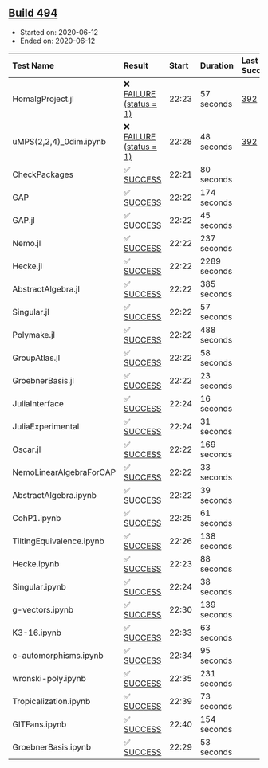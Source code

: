 ## [Build 494](https://oscarci.mathematik.uni-kl.de/job/oscar-julia-1.4/494/)

* Started on: 2020-06-12
* Ended on: 2020-06-12

| Test Name    | Result | Start | Duration | Last Success | First Failure |
|:-------------|:-------|:------|:---------|:-------------|:--------------|
| HomalgProject.jl | ❌ [FAILURE (status = 1)](https://oscarci.mathematik.uni-kl.de/job/oscar-julia-1.4/494/artifact/logs/build-494/HomalgProject.jl.log) | 22:23 | 57 seconds | [392](https://oscarci.mathematik.uni-kl.de/job/oscar-julia-1.4/392/) | [393](https://oscarci.mathematik.uni-kl.de/job/oscar-julia-1.4/393/) |
| uMPS(2,2,4)_0dim.ipynb | ❌ [FAILURE (status = 1)](https://oscarci.mathematik.uni-kl.de/job/oscar-julia-1.4/494/artifact/logs/build-494/uMPS-2-2-4-_0dim.ipynb.log) | 22:28 | 48 seconds | [392](https://oscarci.mathematik.uni-kl.de/job/oscar-julia-1.4/392/) | [393](https://oscarci.mathematik.uni-kl.de/job/oscar-julia-1.4/393/) |
| CheckPackages | ✅ [SUCCESS](https://oscarci.mathematik.uni-kl.de/job/oscar-julia-1.4/494/artifact/logs/build-494/CheckPackages.log) | 22:21 | 80 seconds |  |  |
| GAP | ✅ [SUCCESS](https://oscarci.mathematik.uni-kl.de/job/oscar-julia-1.4/494/artifact/logs/build-494/GAP.log) | 22:22 | 174 seconds |  |  |
| GAP.jl | ✅ [SUCCESS](https://oscarci.mathematik.uni-kl.de/job/oscar-julia-1.4/494/artifact/logs/build-494/GAP.jl.log) | 22:22 | 45 seconds |  |  |
| Nemo.jl | ✅ [SUCCESS](https://oscarci.mathematik.uni-kl.de/job/oscar-julia-1.4/494/artifact/logs/build-494/Nemo.jl.log) | 22:22 | 237 seconds |  |  |
| Hecke.jl | ✅ [SUCCESS](https://oscarci.mathematik.uni-kl.de/job/oscar-julia-1.4/494/artifact/logs/build-494/Hecke.jl.log) | 22:22 | 2289 seconds |  |  |
| AbstractAlgebra.jl | ✅ [SUCCESS](https://oscarci.mathematik.uni-kl.de/job/oscar-julia-1.4/494/artifact/logs/build-494/AbstractAlgebra.jl.log) | 22:22 | 385 seconds |  |  |
| Singular.jl | ✅ [SUCCESS](https://oscarci.mathematik.uni-kl.de/job/oscar-julia-1.4/494/artifact/logs/build-494/Singular.jl.log) | 22:22 | 57 seconds |  |  |
| Polymake.jl | ✅ [SUCCESS](https://oscarci.mathematik.uni-kl.de/job/oscar-julia-1.4/494/artifact/logs/build-494/Polymake.jl.log) | 22:22 | 488 seconds |  |  |
| GroupAtlas.jl | ✅ [SUCCESS](https://oscarci.mathematik.uni-kl.de/job/oscar-julia-1.4/494/artifact/logs/build-494/GroupAtlas.jl.log) | 22:22 | 58 seconds |  |  |
| GroebnerBasis.jl | ✅ [SUCCESS](https://oscarci.mathematik.uni-kl.de/job/oscar-julia-1.4/494/artifact/logs/build-494/GroebnerBasis.jl.log) | 22:22 | 23 seconds |  |  |
| JuliaInterface | ✅ [SUCCESS](https://oscarci.mathematik.uni-kl.de/job/oscar-julia-1.4/494/artifact/logs/build-494/JuliaInterface.log) | 22:24 | 16 seconds |  |  |
| JuliaExperimental | ✅ [SUCCESS](https://oscarci.mathematik.uni-kl.de/job/oscar-julia-1.4/494/artifact/logs/build-494/JuliaExperimental.log) | 22:24 | 31 seconds |  |  |
| Oscar.jl | ✅ [SUCCESS](https://oscarci.mathematik.uni-kl.de/job/oscar-julia-1.4/494/artifact/logs/build-494/Oscar.jl.log) | 22:22 | 169 seconds |  |  |
| NemoLinearAlgebraForCAP | ✅ [SUCCESS](https://oscarci.mathematik.uni-kl.de/job/oscar-julia-1.4/494/artifact/logs/build-494/NemoLinearAlgebraForCAP.log) | 22:22 | 33 seconds |  |  |
| AbstractAlgebra.ipynb | ✅ [SUCCESS](https://oscarci.mathematik.uni-kl.de/job/oscar-julia-1.4/494/artifact/logs/build-494/AbstractAlgebra.ipynb.log) | 22:22 | 39 seconds |  |  |
| CohP1.ipynb | ✅ [SUCCESS](https://oscarci.mathematik.uni-kl.de/job/oscar-julia-1.4/494/artifact/logs/build-494/CohP1.ipynb.log) | 22:25 | 61 seconds |  |  |
| TiltingEquivalence.ipynb | ✅ [SUCCESS](https://oscarci.mathematik.uni-kl.de/job/oscar-julia-1.4/494/artifact/logs/build-494/TiltingEquivalence.ipynb.log) | 22:26 | 138 seconds |  |  |
| Hecke.ipynb | ✅ [SUCCESS](https://oscarci.mathematik.uni-kl.de/job/oscar-julia-1.4/494/artifact/logs/build-494/Hecke.ipynb.log) | 22:23 | 88 seconds |  |  |
| Singular.ipynb | ✅ [SUCCESS](https://oscarci.mathematik.uni-kl.de/job/oscar-julia-1.4/494/artifact/logs/build-494/Singular.ipynb.log) | 22:24 | 38 seconds |  |  |
| g-vectors.ipynb | ✅ [SUCCESS](https://oscarci.mathematik.uni-kl.de/job/oscar-julia-1.4/494/artifact/logs/build-494/g-vectors.ipynb.log) | 22:30 | 139 seconds |  |  |
| K3-16.ipynb | ✅ [SUCCESS](https://oscarci.mathematik.uni-kl.de/job/oscar-julia-1.4/494/artifact/logs/build-494/K3-16.ipynb.log) | 22:33 | 63 seconds |  |  |
| c-automorphisms.ipynb | ✅ [SUCCESS](https://oscarci.mathematik.uni-kl.de/job/oscar-julia-1.4/494/artifact/logs/build-494/c-automorphisms.ipynb.log) | 22:34 | 95 seconds |  |  |
| wronski-poly.ipynb | ✅ [SUCCESS](https://oscarci.mathematik.uni-kl.de/job/oscar-julia-1.4/494/artifact/logs/build-494/wronski-poly.ipynb.log) | 22:35 | 231 seconds |  |  |
| Tropicalization.ipynb | ✅ [SUCCESS](https://oscarci.mathematik.uni-kl.de/job/oscar-julia-1.4/494/artifact/logs/build-494/Tropicalization.ipynb.log) | 22:39 | 73 seconds |  |  |
| GITFans.ipynb | ✅ [SUCCESS](https://oscarci.mathematik.uni-kl.de/job/oscar-julia-1.4/494/artifact/logs/build-494/GITFans.ipynb.log) | 22:40 | 154 seconds |  |  |
| GroebnerBasis.ipynb | ✅ [SUCCESS](https://oscarci.mathematik.uni-kl.de/job/oscar-julia-1.4/494/artifact/logs/build-494/GroebnerBasis.ipynb.log) | 22:29 | 53 seconds |  |  |
